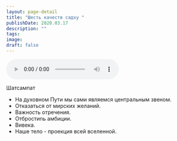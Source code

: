 ```yaml
---
layout: page-detail
title: "Шесть качеств садху "
publishDate: 2020.03.17
description: ""
tags:
image:
draft: false
---
```


<audio title="2020.03.17 - Шесть качеств садху .mp3" src="/upload/iblock/f56/f5605c463685c6608ef348eed08f335e.mp3" controls=""></audio>

 Шатсампат  
* На духовном Пути мы сами являемся центральным звеном.
* Отказаться от мирских желаний.
* Важность отречения.
* Отбростиnь амбиции.
* Вивека.
* Наше тело - проекция всей вселенной.

  
